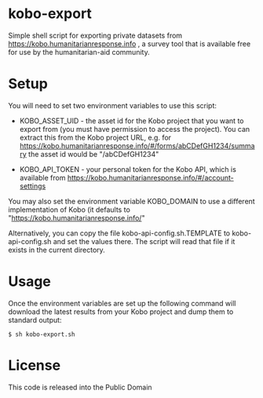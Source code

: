 kobo-export
===========

Simple shell script for exporting private datasets from https://kobo.humanitarianresponse.info , a survey tool that is available free for use by the humanitarian-aid community.

# Setup

You will need to set two environment variables to use this script:

* KOBO_ASSET_UID - the asset id for the Kobo project that you want to export from (you must have permission to access the project). You can extract this from the Kobo project URL, e.g. for https://kobo.humanitarianresponse.info/#/forms/abCDefGH1234/summary the asset id would be "/abCDefGH1234"

* KOBO_API_TOKEN - your personal token for the Kobo API, which is available from https://kobo.humanitarianresponse.info/#/account-settings
  
You may also set the environment variable KOBO_DOMAIN to use a different implementation of Kobo (it defaults to "https://kobo.humanitarianresponse.info/"

Alternatively, you can copy the file kobo-api-config.sh.TEMPLATE to kobo-api-config.sh and set the values there. The script will read that file if it exists in the current directory.

# Usage

Once the environment variables are set up the following command will download the latest results from your Kobo project and dump them to standard output:

    $ sh kobo-export.sh

# License

This code is released into the Public Domain
